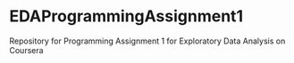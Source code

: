 EDAProgrammingAssignment1
=========================

Repository for Programming Assignment 1 for Exploratory Data Analysis on Coursera
